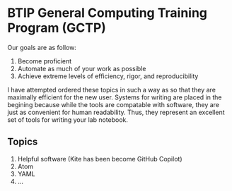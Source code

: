 # BTIP General Computing Training Program (GCTP)

Our goals are as follow:

1. Become proficient
2. Automate as much of your work as possible
3. Achieve extreme levels of efficiency, rigor, and reproducibility

I have attempted ordered these topics in such a way as so that they are maximally efficient for the new user. Systems for writing are placed in the begining because while the tools are compatable with software, they are just as convenient for human readability. Thus, they represent an excellent set of tools for writing your lab notebook.

## Topics

1. Helpful software (Kite has been become GitHub Copilot)
2. Atom
3. YAML
4. ...
